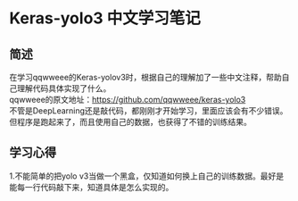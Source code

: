# Keras-yolo3 中文学习笔记
## 简述
在学习qqwweee的Keras-yolov3时，根据自己的理解加了一些中文注释，帮助自己理解代码具体实现了什么。     
qqwweee的原文地址：https://github.com/qqwweee/keras-yolo3     
不管是DeepLearning还是敲代码，都刚刚才开始学习，里面应该会有不少错误。     
但程序是跑起来了，而且使用自己的数据，也获得了不错的训练结果。     

## 学习心得
  1.不能简单的把yolo v3当做一个黑盒，仅知道如何换上自己的训练数据。最好是能每一行代码敲下来，知道具体是怎么实现的。
